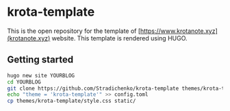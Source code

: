 # krota-template
This is the open repository for the template of [https://www.krotanote.xyz](krotanote.xyz) website.
This template is rendered using HUGO.

## Getting started
```bash
hugo new site YOURBLOG
cd YOURBLOG
git clone https://github.com/Stradichenko/krota-template themes/krota-template
echo "theme = 'krota-template'" >> config.toml
cp themes/krota-template/style.css static/
```
